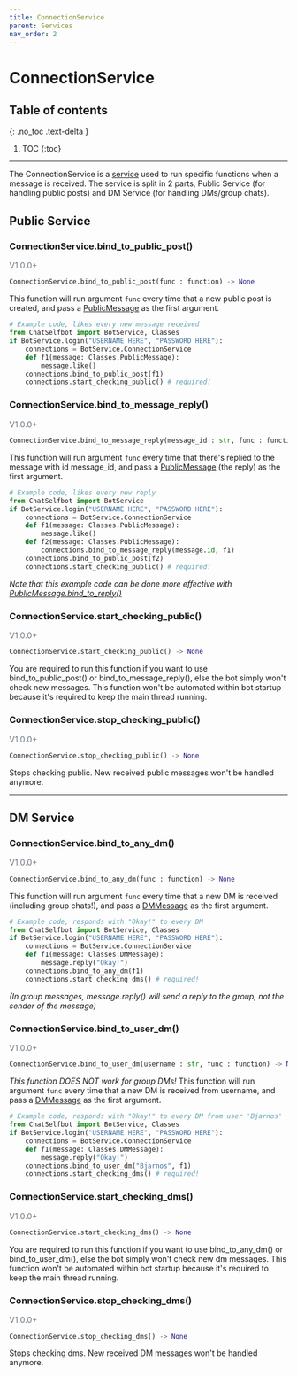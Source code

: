 ```yaml
---
title: ConnectionService
parent: Services
nav_order: 2
---
```


# ConnectionService

## Table of contents
{: .no_toc .text-delta }

1. TOC
{:toc}

---

The ConnectionService is a [service](/docs/Services/index.md) used to run specific functions when a message is received.
The service is split in 2 parts, Public Service (for handling public posts) and DM Service (for handling DMs/group chats).

## Public Service
### ConnectionService.bind_to_public_post()
<p style="font-size: 0.9rem; color: #6c757d;">V1.0.0+</p>

```py
ConnectionService.bind_to_public_post(func : function) -> None
```
This function will run argument `func` every time that a new public post is created, and pass a [PublicMessage](/docs/Classes/PublicMessage) as the first argument.
```py
# Example code, likes every new message received
from ChatSelfbot import BotService, Classes
if BotService.login("USERNAME HERE", "PASSWORD HERE"):
    connections = BotService.ConnectionService
    def f1(message: Classes.PublicMessage):
        message.like()
    connections.bind_to_public_post(f1)
    connections.start_checking_public() # required!
```

### ConnectionService.bind_to_message_reply()
<p style="font-size: 0.9rem; color: #6c757d;">V1.0.0+</p>

```py
ConnectionService.bind_to_message_reply(message_id : str, func : function) -> None
```
This function will run argument `func` every time that there's replied to the message with id message_id, and pass a [PublicMessage](/docs/Classes/PublicMessage) (the reply) as the first argument.
```py
# Example code, likes every new reply
from ChatSelfbot import BotService
if BotService.login("USERNAME HERE", "PASSWORD HERE"):
    connections = BotService.ConnectionService
    def f1(message: Classes.PublicMessage):
        message.like()
    def f2(message: Classes.PublicMessage):
        connections.bind_to_message_reply(message.id, f1)
    connections.bind_to_public_post(f2)
    connections.start_checking_public() # required!
```
*Note that this example code can be done more effective with [PublicMessage.bind_to_reply()](#empty)*

### ConnectionService.start_checking_public()
<p style="font-size: 0.9rem; color: #6c757d;">V1.0.0+</p>

```py
ConnectionService.start_checking_public() -> None
```
You are required to run this function if you want to use bind_to_public_post() or bind_to_message_reply(), else the bot simply won't check new messages. This function won't be automated within bot startup because it's required to keep the main thread running.

### ConnectionService.stop_checking_public()
<p style="font-size: 0.9rem; color: #6c757d;">V1.0.0+</p>

```py
ConnectionService.stop_checking_public() -> None
```
Stops checking public. New received public messages won't be handled anymore.

---

## DM Service
### ConnectionService.bind_to_any_dm()
<p style="font-size: 0.9rem; color: #6c757d;">V1.0.0+</p>

```py
ConnectionService.bind_to_any_dm(func : function) -> None
```
This function will run argument `func` every time that a new DM is received (including group chats!), and pass a [DMMessage](/docs/Classes/DMMessage) as the first argument.
```py
# Example code, responds with "Okay!" to every DM
from ChatSelfbot import BotService, Classes
if BotService.login("USERNAME HERE", "PASSWORD HERE"):
    connections = BotService.ConnectionService
    def f1(message: Classes.DMMessage):
        message.reply("Okay!")
    connections.bind_to_any_dm(f1)
    connections.start_checking_dms() # required!
```
*(In group messages, message.reply() will send a reply to the group, not the sender of the message)*

### ConnectionService.bind_to_user_dm()
<p style="font-size: 0.9rem; color: #6c757d;">V1.0.0+</p>

```py
ConnectionService.bind_to_user_dm(username : str, func : function) -> None
```
*This function DOES NOT work for group DMs!*
This function will run argument `func` every time that a new DM is received from username, and pass a [DMMessage](/docs/Classes/DMMessage) as the first argument.
```py
# Example code, responds with "Okay!" to every DM from user 'Bjarnos'
from ChatSelfbot import BotService, Classes
if BotService.login("USERNAME HERE", "PASSWORD HERE"):
    connections = BotService.ConnectionService
    def f1(message: Classes.DMMessage):
        message.reply("Okay!")
    connections.bind_to_user_dm("Bjarnos", f1)
    connections.start_checking_dms() # required!
```

### ConnectionService.start_checking_dms()
<p style="font-size: 0.9rem; color: #6c757d;">V1.0.0+</p>

```py
ConnectionService.start_checking_dms() -> None
```
You are required to run this function if you want to use bind_to_any_dm() or bind_to_user_dm(), else the bot simply won't check new dm messages. This function won't be automated within bot startup because it's required to keep the main thread running.

### ConnectionService.stop_checking_dms()
<p style="font-size: 0.9rem; color: #6c757d;">V1.0.0+</p>

```py
ConnectionService.stop_checking_dms() -> None
```
Stops checking dms. New received DM messages won't be handled anymore.
